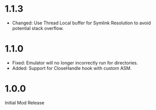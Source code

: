 # 1.1.3

- Changed: Use Thread Local buffer for Symlink Resolution to avoid potential stack overflow.  

# 1.1.0

- Fixed: Emulator will no longer incorrectly run for directories.  
- Added: Support for CloseHandle hook with custom ASM.  

# 1.0.0

Initial Mod Release